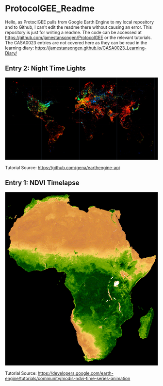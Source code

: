 # **ProtocolGEE_Readme**

Hello, as ProtoclGEE pulls from Google Earth Engine to my local repository and to Github, I can't edit the readme there without causing an error. This repository is just for writing a readme. The code can be accessed at https://github.com/jamestansongen/ProtocolGEE or the relevant tutorials. The CASA0023 entries are not covered here as they can be read in the learning diary: https://jamestansongen.github.io/CASA0023_Learning-Diary/

## **Entry 2: Night Time Lights**

![NTL](Night_Time_Lights.png)

Tutorial Source: https://github.com/gena/earthengine-api

## **Entry 1: NDVI Timelapse**

![NDVI_Timelapse](NDVI_Timelapse.gif)

Tutorial Source: https://developers.google.com/earth-engine/tutorials/community/modis-ndvi-time-series-animation
